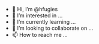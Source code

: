 - 👋 Hi, I’m @hfugies
- 👀 I’m interested in ...
- 🌱 I’m currently learning ...
- 💞️ I’m looking to collaborate on ...
- 📫 How to reach me ...

<!---
hfugies/hfugies is a ✨ special ✨ repository because its `README.md` (this file) appears on your GitHub profile.
You can click the Preview link to take a look at your changes.
--->
